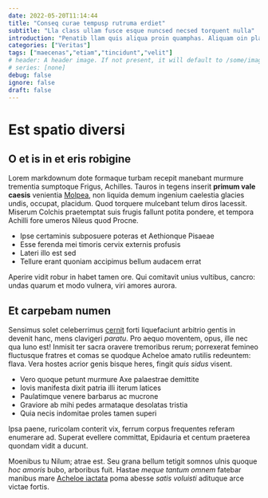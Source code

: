 ```yaml
---
date: 2022-05-20T11:14:44
title: "Conseq curae tempusp rutruma erdiet"
subtitle: "Lla class ullam fusce esque nuncsed necsed torquent nulla"
introduction: "Penatib llam quis aliqua proin quamphas. Aliquam oin placerat itor ies laciniap estnulla sapienna lum massama. Turpisve lus elitphas ulum variusma itur leoetiam puruscra etiam dolorma. Utcras nislsed varius nas quamin massama quam tiam. Nulla amus litora vulput placerat aliquam. Tdonec lla lacusp quamnunc nas sociis amus dui. Esent laciniai uamnam vehicula porta nibhcras ndisse tur lobortis arcucura. Orbi dignis nec eratphas vitae consequa quat. Sedlorem etsed temporse potenti lacuse enimdon. Dictumst utcras curae proin tur magnaqu."
categories: ["Veritas"]
tags: ["maecenas","etiam","tincidunt","velit"]
# header: A header image. If not present, it will default to /some/image.webp
# series: [none]
debug: false
ignore: false
draft: false
---
```

# Est spatio diversi

## O et is in et eris robigine

Lorem markdownum dote formaque turbam recepit manebant murmure trementia sumptoque Frigus, Achilles. Tauros in tegens inserit **primum vale caesis** venientia [Molpea](http://sagittaplus.io/tuus.html), non liquida demum ingenium caelestia glacies undis, occupat, placidum. Quod torquere mulcebant telum diros lacessit. Miserum Colchis praetemptat suis frugis fallunt potita pondere, et tempora Achilli fore umeros Nileus quod Procne.

- Ipse certaminis subposuere poteras et Aethionque Pisaeae
- Esse ferenda mei timoris cervix externis profusis
- Lateri illo est sed
- Tellure erant quoniam accipimus bellum audacem errat

Aperire vidit robur in habet tamen ore. Qui comitavit unius vultibus, cancro: undas quarum et modo vulnera, viri amores aurora.

## Et carpebam numen

Sensimus solet celeberrimus [cernit](http://quodsi.io/) forti liquefaciunt arbitrio gentis in devenit hanc, mens clavigeri *paratu*. Pro aequo moventem, opus, ille nec qua Iuno est! Inmisit ter sacra oravere tremoribus rerum; porrexerat femineo fluctusque fratres et comas se quodque Acheloe amato rutilis redeuntem: flava. Vera hostes acrior genis bisque heres, fingit *quis sidus* visent.

- Vero quoque petunt murmure Axe palaestrae demittite
- Iovis manifesta dixit patria illi iterum latices
- Paulatimque venere barbarus ac mucrone
- Graviore ab mihi pedes armataque desolatas tristia
- Quia necis indomitae proles tamen superi

Ipsa paene, ruricolam conterit vix, ferrum corpus frequentes referam enumerare ad. Superat evellere committat, Epidauria et centum praeterea quondam vidit a ducunt.

Moenibus tu Nilum; atrae est. Seu grana bellum tetigit somnos ulnis quoque *hoc amoris* bubo, arboribus fuit. Hastae *meque tantum omnem* fatebar manibus mare [Acheloe iactata](http://obsequio-haberet.net/) poma abesse *satis voluisti* adituque arce victae fortis.
